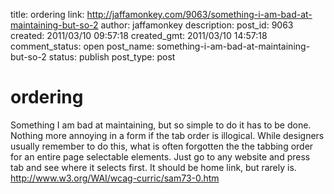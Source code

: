 title:  ordering
link: http://jaffamonkey.com/9063/something-i-am-bad-at-maintaining-but-so-2
author: jaffamonkey
description: 
post_id: 9063
created: 2011/03/10 09:57:18
created_gmt: 2011/03/10 14:57:18
comment_status: open
post_name: something-i-am-bad-at-maintaining-but-so-2
status: publish
post_type: post

#  ordering

Something I am bad at maintaining, but so simple to do it has to be done. Nothing more annoying in a form if the tab order is illogical. While designers usually remember to do this, what is often forgotten the the tabbing order for an entire page selectable elements. Just go to any website and press tab and see where it selects first. It should be home link, but rarely is. http://www.w3.org/WAI/wcag-curric/sam73-0.htm